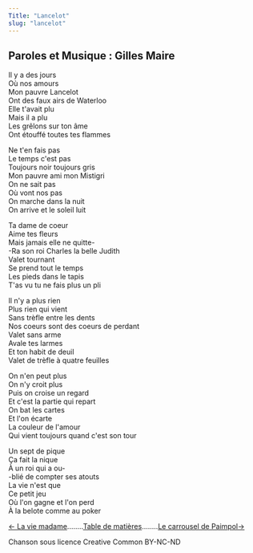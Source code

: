 ```yaml
---
Title: "Lancelot"
slug: "lancelot"
---
```


##  Paroles et Musique : Gilles Maire
  
  
Il y a des jours  
Où nos amours  
Mon pauvre Lancelot  
Ont des faux airs de Waterloo  
Elle t'avait plu  
Mais il a plu  
Les grêlons sur ton âme  
Ont étouffé toutes tes flammes  
  
Ne t'en fais pas  
Le temps c'est pas  
Toujours noir toujours gris  
Mon pauvre ami mon Mistigri  
On ne sait pas  
Où vont nos pas  
On marche dans la nuit  
On arrive et le soleil luit  
  
Ta dame de coeur  
Aime tes fleurs  
Mais jamais elle ne quitte-  
-Ra son roi Charles la belle Judith  
Valet tournant  
Se prend tout le temps  
Les pieds dans le tapis  
T'as vu tu ne fais plus un pli  
  
Il n'y a plus rien  
Plus rien qui vient  
Sans trèfle entre les dents  
Nos coeurs sont des coeurs de perdant  
Valet sans arme  
Avale tes larmes  
Et ton habit de deuil  
Valet de trèfle à quatre feuilles  
  
On n'en peut plus  
On n'y croit plus  
Puis on croise un regard  
Et c'est la partie qui repart  
On bat les cartes  
Et l'on écarte  
La couleur de l'amour  
Qui vient toujours quand c'est son tour  
  
Un sept de pique  
Ça fait la nique  
À un roi qui a ou-  
-blié de compter ses atouts  
La vie n'est que  
Ce petit jeu  
Où l'on gagne et l'on perd  
À la belote comme au poker  
  


[← La vie madame](../la_vie_madame)........[Table de matières](..)........[Le carrousel de Paimpol→](../le_carrousel_de_paimpol)


Chanson sous licence Creative Common BY-NC-ND
